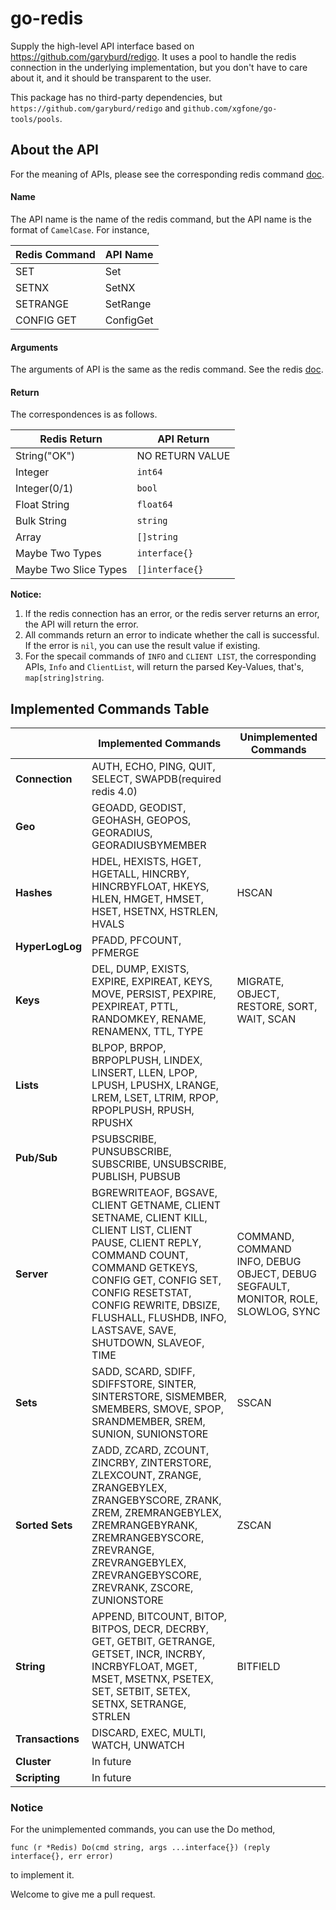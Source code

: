 # go-redis
Supply the high-level API interface based on https://github.com/garyburd/redigo. It uses a pool to handle the redis connection in the underlying implementation, but you don't have to care about it, and it should be transparent to the user.

This package has no third-party dependencies, but `https://github.com/garyburd/redigo` and `github.com/xgfone/go-tools/pools`.

## About the API

For the meaning of APIs, please see the corresponding redis command [doc](https://redis.io/commands).

#### Name

The API name is the name of the redis command, but the API name is the format of `CamelCase`. For instance,

|  Redis Command  |  API Name
|-----------------|------------
|  SET            | Set
|  SETNX          | SetNX
|  SETRANGE       | SetRange
|  CONFIG GET     | ConfigGet

#### Arguments

The arguments of API is the same as the redis command. See the redis [doc](https://redis.io/commands).

#### Return

The correspondences is as follows.

| Redis Return | API Return
|---------------|--------------
| String("OK")  | NO RETURN VALUE
| Integer       | `int64`
| Integer(0/1)  | `bool`
| Float String  | `float64`
| Bulk String   | `string`
| Array         | `[]string`
| Maybe Two Types | `interface{}`
| Maybe Two Slice Types | `[]interface{}`

**Notice:**

1. If the redis connection has an error, or the redis server returns an error, the API will return the error.
2. All commands return an error to indicate whether the call is successful. If the error is `nil`, you can use the result value if existing.
3. For the specail commands of `INFO` and `CLIENT LIST`, the corresponding APIs, `Info` and `ClientList`, will return the parsed Key-Values, that's, `map[string]string`.


## Implemented Commands Table

|                   |   Implemented Commands   |  Unimplemented Commands
|-------------------|--------------------------|---------------------------
| **Connection**    | AUTH, ECHO, PING, QUIT, SELECT, SWAPDB(required redis 4.0) |
| **Geo**           | GEOADD, GEODIST, GEOHASH, GEOPOS, GEORADIUS, GEORADIUSBYMEMBER |
| **Hashes**        | HDEL, HEXISTS, HGET, HGETALL, HINCRBY, HINCRBYFLOAT, HKEYS, HLEN, HMGET, HMSET, HSET, HSETNX, HSTRLEN, HVALS | HSCAN
| **HyperLogLog**   | PFADD, PFCOUNT, PFMERGE |
| **Keys**          | DEL, DUMP, EXISTS, EXPIRE, EXPIREAT, KEYS, MOVE, PERSIST, PEXPIRE, PEXPIREAT, PTTL, RANDOMKEY, RENAME, RENAMENX, TTL, TYPE | MIGRATE, OBJECT, RESTORE, SORT, WAIT, SCAN
| **Lists**         | BLPOP, BRPOP, BRPOPLPUSH, LINDEX, LINSERT, LLEN, LPOP, LPUSH, LPUSHX, LRANGE, LREM, LSET, LTRIM, RPOP, RPOPLPUSH, RPUSH, RPUSHX |
| **Pub/Sub**       | PSUBSCRIBE, PUNSUBSCRIBE, SUBSCRIBE, UNSUBSCRIBE, PUBLISH, PUBSUB |
| **Server**        | BGREWRITEAOF, BGSAVE, CLIENT GETNAME, CLIENT SETNAME, CLIENT KILL, CLIENT LIST, CLIENT PAUSE, CLIENT REPLY, COMMAND COUNT, COMMAND GETKEYS, CONFIG GET, CONFIG SET, CONFIG RESETSTAT, CONFIG REWRITE, DBSIZE, FLUSHALL, FLUSHDB, INFO, LASTSAVE, SAVE, SHUTDOWN, SLAVEOF, TIME | COMMAND, COMMAND INFO, DEBUG OBJECT, DEBUG SEGFAULT, MONITOR, ROLE, SLOWLOG, SYNC
| **Sets**          | SADD, SCARD, SDIFF, SDIFFSTORE, SINTER, SINTERSTORE, SISMEMBER, SMEMBERS, SMOVE, SPOP, SRANDMEMBER, SREM, SUNION, SUNIONSTORE | SSCAN
| **Sorted Sets**   | ZADD, ZCARD, ZCOUNT, ZINCRBY, ZINTERSTORE, ZLEXCOUNT, ZRANGE, ZRANGEBYLEX, ZRANGEBYSCORE, ZRANK, ZREM, ZREMRANGEBYLEX, ZREMRANGEBYRANK, ZREMRANGEBYSCORE, ZREVRANGE, ZREVRANGEBYLEX, ZREVRANGEBYSCORE, ZREVRANK, ZSCORE, ZUNIONSTORE | ZSCAN
| **String**        | APPEND, BITCOUNT, BITOP, BITPOS, DECR, DECRBY, GET, GETBIT, GETRANGE, GETSET, INCR, INCRBY, INCRBYFLOAT, MGET, MSET, MSETNX, PSETEX, SET, SETBIT, SETEX, SETNX, SETRANGE, STRLEN | BITFIELD
| **Transactions**  | DISCARD, EXEC, MULTI, WATCH, UNWATCH |
| **Cluster**       | In future |
| **Scripting**     | In future |


### Notice

For the unimplemented commands, you can use the Do method,

    func (r *Redis) Do(cmd string, args ...interface{}) (reply interface{}, err error)

to implement it.

Welcome to give me a pull request.
